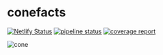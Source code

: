 # conefacts

[![Netlify Status](https://api.netlify.com/api/v1/badges/86e4fcca-5629-453d-a3a1-b0b6f2e7fec8/deploy-status)](https://app.netlify.com/sites/happy-brahmagupta-7e6dd6/deploys)
[![pipeline status](https://gitlab.com/caseykelly/conefacts/badges/master/pipeline.svg)](https://gitlab.com/caseykelly/conefacts/commits/master)
[![coverage report](https://gitlab.com/caseykelly/conefacts/badges/master/coverage.svg)](https://gitlab.com/caseykelly/conefacts/commits/master)

![cone](https://external-content.duckduckgo.com/iu/?u=https%3A%2F%2Fvignette.wikia.nocookie.net%2Fbrawloftheobjects%2Fimages%2Fc%2Fc5%2FAssets-Pinecone.png%2Frevision%2Flatest%2Fscale-to-width-down%2F149%3Fcb%3D20130811020310&f=1&nofb=1)
